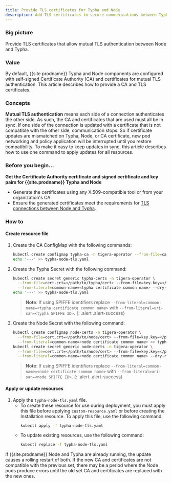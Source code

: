```yaml
---
title: Provide TLS certificates for Typha and Node
description: Add TLS certificates to secure communications between Typha and Node.
---
```


### Big picture

Provide TLS certificates that allow mutual TLS authentication between Node and Typha.

### Value

By default, {{site.prodname}} Typha and Node components are configured with self-signed Certificate Authority (CA) and certificates for mutual TLS authentication. This article describes how to provide a CA and TLS certificates.

### Concepts

**Mutual TLS authentication** means each side of a connection authenticates the other side. As such, the CA and certificates that are used must all be in sync. If one side of the connection is updated with a certificate that is not compatible with the other side, communication stops. So if certificate updates are mismatched on Typha, Node, or CA certificate, new pod networking and policy application will be interrupted until you restore compatibility. To make it easy to keep updates in sync, this article describes how to use one command to apply updates for all resources.

### Before you begin...

**Get the Certificate Authority certificate and signed certificate and key pairs for {{site.prodname}} Typha and Node**
  - Generate the certificates using any X.509-compatible tool or from your organization's CA.
  - Ensure the generated certificates meet the requirements for [TLS connections between Node and Typha]({{site.baseurl}}/security/comms/crypto-auth#connections-from-node-to-typha-kubernetes).

### How to

#### Create resource file

1. Create the CA ConfigMap with the following commands:
   ```bash
   kubectl create configmap typha-ca -n tigera-operator --from-file=caBundle=</path/to/CA/cert> --dry-run -o yaml --save-config > typha-node-tls.yaml
   echo '---' >> typha-node-tls.yaml
   ```

1. Create the Typha Secret with the following command:
   ```bash
   kubectl create secret generic typha-certs -n tigera-operator \
     --from-file=cert.crt=</path/to/typha/cert> --from-file=key.key=</path/to/typha/key> \
     --from-literal=common-name=<typha certificate common name> --dry-run  -o yaml --save-config >> typha-node-tls.yaml
   echo '---' >> typha-node-tls.yaml
   ```

   > **Note**: If using SPIFFE identifiers replace `--from-literal=common-name=<typha certificate common name>` with `--from-literal=uri-san=<typha SPIFFE ID>`.
   {: .alert .alert-success}

1. Create the Node Secret with the following command:
   ```bash
   kubectl create configmap node-certs -n tigera-operator \
     --from-file=cert.crt=</path/to/node/cert> --from-file=key.key=</path/to/node/key> \
     --from-literal=common-name=<node certificate common name> >> typha-node-tls.yaml
   kubectl create secret generic node-certs -n tigera-operator \
     --from-file=cert.crt=</path/to/node/cert> --from-file=key.key=</path/to/node/key> \
     --from-literal=common-name=<node certificate common name> --dry-run  -o yaml --save-config >> typha-node-tls.yaml

   ```

   > **Note**: If using SPIFFE identifiers replace `--from-literal=common-name=<node certificate common name>` with `--from-literal=uri-san=<node SPIFFE ID>`.
   {: .alert .alert-success}

#### Apply or update resources

1. Apply the `typha-node-tls.yaml` file.
   - To create these resource for use during deployment, you must apply this file before applying `custom-resource.yaml` or before creating the Installation resource. To apply this file, use the following command:
     ```bash
     kubectl apply -f typha-node-tls.yaml
     ```
   - To update existing resources, use the following command:
     ```bash
     kubectl replace -f typha-node-tls.yaml
     ```

If {{site.prodname}} Node and Typha are already running, the update causes a rolling restart of both. If the new CA and certificates are not compatible with the previous set, there may be a period where the Node pods produce errors until the old set CA and certificates are replaced with the new ones.
